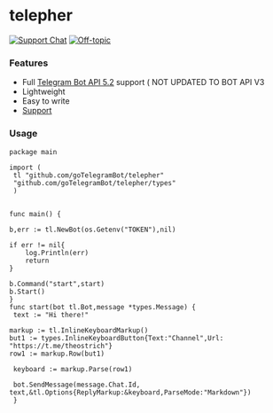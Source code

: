 # telepher

[![Support Chat](https://img.shields.io/badge/English%20chat-grey?style=flat-square&logo=telegram)](https://t.me/ostrichdiscussion)
[![Off-topic](https://img.shields.io/badge/English%20chat-grey?style=flat-square&logo=telegram)](https://t.me/unlaidchat)

### Features

- Full [Telegram Bot API 5.2](https://core.telegram.org/bots/api) support ( NOT UPDATED TO BOT API V3 
- Lightweight
- Easy to write
- [Support](https://t.me/ostrichdiscussion)


### Usage
    package main

    import (
     tl "github.com/goTelegramBot/telepher"
     "github.com/goTelegramBot/telepher/types"
     )
  

    func main() {
    
    b,err := tl.NewBot(os.Getenv("TOKEN"),nil)
    
    if err != nil{
        log.Println(err)
        return
    }

    b.Command("start",start)
    b.Start()
    }
    func start(bot tl.Bot,message *types.Message) {
     text := "Hi there!"
    
    markup := tl.InlineKeyboardMarkup()
    but1 := types.InlineKeyboardButton{Text:"Channel",Url: "https://t.me/theostrich"}
    row1 := markup.Row(but1)

     keyboard := markup.Parse(row1)
     
     bot.SendMessage(message.Chat.Id, text,&tl.Options{ReplyMarkup:&keyboard,ParseMode:"Markdown"})
     }
